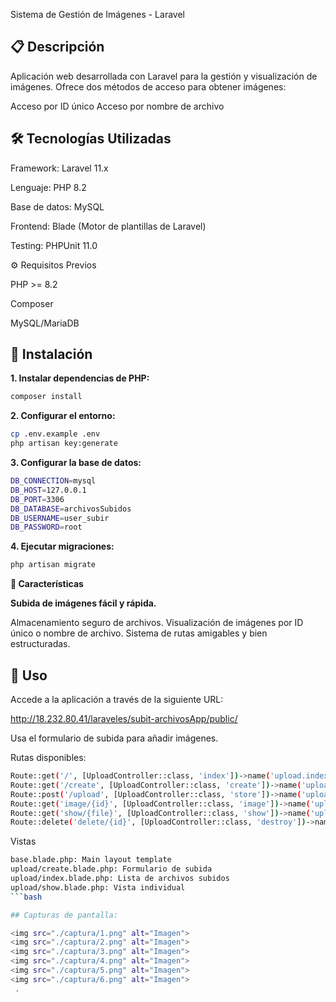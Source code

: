 Sistema de Gestión de Imágenes - Laravel

## 📋 Descripción

Aplicación web desarrollada con Laravel para la gestión y visualización de imágenes. Ofrece dos métodos de acceso para obtener imágenes:

Acceso por ID único
Acceso por nombre de archivo

## 🛠️ Tecnologías Utilizadas

Framework: Laravel 11.x

Lenguaje: PHP 8.2

Base de datos: MySQL

Frontend: Blade (Motor de plantillas de Laravel)

Testing: PHPUnit 11.0

⚙️ Requisitos Previos

PHP >= 8.2

Composer

MySQL/MariaDB


## 🚀 Instalación

**1. Instalar dependencias de PHP:**
```bash
composer install
```
**2. Configurar el entorno:**
```bash
cp .env.example .env
php artisan key:generate
```
**3. Configurar la base de datos:**
```bash
DB_CONNECTION=mysql
DB_HOST=127.0.0.1
DB_PORT=3306
DB_DATABASE=archivosSubidos
DB_USERNAME=user_subir
DB_PASSWORD=root
```
**4. Ejecutar migraciones:**
```bash
php artisan migrate
```
**📝 Características**

**Subida de imágenes fácil y rápida.**

Almacenamiento seguro de archivos.
Visualización de imágenes por ID único o nombre de archivo.
Sistema de rutas amigables y bien estructuradas.

## 🔧 Uso

Accede a la aplicación a través de la siguiente URL:

http://18.232.80.41/laraveles/subit-archivosApp/public/

Usa el formulario de subida para añadir imágenes.

Rutas disponibles:

```bash
Route::get('/', [UploadController::class, 'index'])->name('upload.index');
Route::get('/create', [UploadController::class, 'create'])->name('upload.create');
Route::post('/upload', [UploadController::class, 'store'])->name('upload.store');
Route::get('image/{id}', [UploadController::class, 'image'])->name('upload.image');
Route::get('show/{file}', [UploadController::class, 'show'])->name('upload.show');
Route::delete('delete/{id}', [UploadController::class, 'destroy'])->name('upload.destroy');
```

Vistas
```bash
base.blade.php: Main layout template
upload/create.blade.php: Formulario de subida
upload/index.blade.php: Lista de archivos subidos
upload/show.blade.php: Vista individual
```bash

## Capturas de pantalla:

<img src="./captura/1.png" alt="Imagen">
<img src="./captura/2.png" alt="Imagen">
<img src="./captura/3.png" alt="Imagen">
<img src="./captura/4.png" alt="Imagen">
<img src="./captura/5.png" alt="Imagen">
<img src="./captura/6.png" alt="Imagen">
 .
